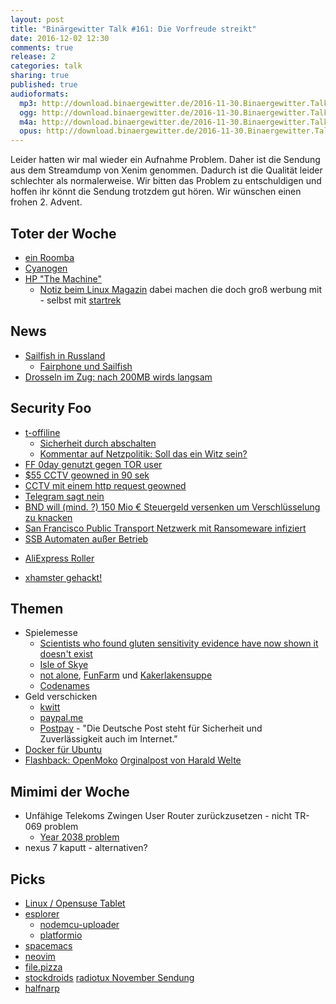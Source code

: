 ```yaml
---
layout: post
title: "Binärgewitter Talk #161: Die Vorfreude streikt"
date: 2016-12-02 12:30
comments: true
release: 2
categories: talk
sharing: true
published: true
audioformats:
  mp3: http://download.binaergewitter.de/2016-11-30.Binaergewitter.Talk.161.mp3
  ogg: http://download.binaergewitter.de/2016-11-30.Binaergewitter.Talk.161.ogg
  m4a: http://download.binaergewitter.de/2016-11-30.Binaergewitter.Talk.161.m4a
  opus: http://download.binaergewitter.de/2016-11-30.Binaergewitter.Talk.161.opus
---
```

Leider hatten wir mal wieder ein Aufnahme Problem. Daher ist die Sendung aus dem Streamdump von Xenim genommen. Dadurch ist die Qualität leider schlechter als normalerweise. Wir bitten das Problem zu entschuldigen und hoffen ihr könnt
die Sendung trotzdem gut hören. Wir wünschen einen frohen 2. Advent.

## Toter der Woche
- [ein Roomba](http://de.engadget.com/2016/11/24/zeitgeist-drama-nest-kamera-beobachtet-roomba-selbstmord/ )
- [Cyanogen](http://www.heise.de/newsticker/meldung/Android-Alternative-Cyanogen-vor-dem-Aus-weitere-Entlassungen-und-Standortschliessung-3507117.html )
- [HP "The Machine"](http://www.theregister.co.uk/2016/11/29/hp_labs_delivered_machine_proof_of_concept_prototype_but_machine_product_is_no_more )
  - [Notiz beim Linux Magazin]( http://www.linux-magazin.de/NEWS/Aus-der-Traum-HPE-beerdigt-The-Machine )
    dabei machen die doch groß werbung mit - selbst mit [startrek](https://www.youtube.com/watch?v=iBBZ4y_Xero&index=22&list=PLbzoR-pLrL6ovByiWK-8ALCkZoCQAK-i_ )

## News
* [Sailfish in Russland](http://www.pro-linux.de/news/1/24229/sailfish-os-wird-offizielles-mobiles-betriebssystem-in-russland.html )
    * [Fairphone und Sailfish]( https://forum.fairphone.com/t/will-sailfish-os-be-officially-supported-on-the-fp2/16839/51 )
* [Drosseln im Zug: nach 200MB wirds langsam]( https://www.heise.de/newsticker/meldung/Deutsche-Bahn-Kostenloses-ICE-WLAN-wird-nach-200-Megabyte-gedrosselt-3507405.html )


## Security Foo
- [t-offiline]( https://netzpolitik.org/2016/tr-069-die-telekom-und-das-was-wirklich-geschah/ )
  - [Sicherheit durch abschalten]( https://www.heise.de/newsticker/meldung/Grossstoerung-bei-der-Telekom-Was-wirklich-geschah-3520212.html?wt_mc=rss.ho.beitrag.atom )
  - [Kommentar auf Netzpolitik: Soll das ein Witz sein?]( https://netzpolitik.org/2016/kommentar-zum-telekom-router-angriff-soll-das-ein-witz-sein/ )
- [FF 0day genutzt gegen TOR user]( http://arstechnica.com/security/2016/11/firefox-0day-used-against-tor-users-almost-identical-to-one-fbi-used-in-2013/ )
- [$55 CCTV geowned in 90 sek]( https://www.hackread.com/mirai-botnet-hacks-surveillance-camera-in-98-secs/ )
- [CCTV mit einem http request geowned]( http://www.theregister.co.uk/2016/11/30/iot_cameras_compromised_by_long_url/ )
- [Telegram sagt nein]( https://www.heise.de/newsticker/meldung/Dschihad-per-Smartphone-Messenger-Dienst-Telegram-in-der-Kritik-3506323.html )
 - [BND will (mind. ?) 150 Mio € Steuergeld versenken um Verschlüsselung zu knacken]( https://www.heise.de/newsticker/meldung/BND-will-angeblich-mit-150-Millionen-Euro-Whatsapp-Co-knacken-3520634.html )
- [San Francisco Public Transport Netzwerk mit Ransomeware infiziert]( http://www.sfexaminer.com/hacked-appears-muni-stations-fare-payment-system-crashes/ )
- [SSB Automaten außer Betrieb](http://www.stuttgarter-zeitung.de/inhalt.nahverkehr-in-stuttgart-ssb-automaten-zeitweise-ausser-betrieb.894f62ed-f265-482b-aa75-0ba73b61dc34.html )
* [ AliExpress Roller ]( https://www.aliexpress.com/item/Electric-Two-wheel-Scooter-Endurance-Mileage-15-miles-Carbon-Fiber-Scooters-250W-24V-8-8-Ah/32750647763.html )
- [xhamster gehackt!]( https://www.heise.de/newsticker/meldung/Porno-Seite-xHamster-gehackt-Nutzer-Daten-zum-Verkauf-angeboten-3520162.html )


## Themen
- Spielemesse
    * [Scientists who found gluten sensitivity evidence have now shown it doesn't exist]( http://www.sciencealert.com/scientists-who-found-evidence-for-gluten-sensitivity-have-now-shown-it-doesn-t-exist )
    * [Isle of Skye]( https://www.amazon.de/Lookout-Games-22160078-Isle-Spiele/dp/B010G088IY/tag=trektrip )
    * [not alone]( https://www.spiele-offensive.de/Spiel/Not-Alone-dt-1018840.html ), [FunFarm]( http://amzn.to/2gPotWM ) und [Kakerlakensuppe]( http://amzn.to/2gPnHJo )
    * [Codenames]( https://www.amazon.de/Heidelberger-Spieleverlag-CZ066-Codenames/dp/B017WFKS16/tag=trektrip )
- Geld verschicken
    * [kwitt]( http://www.heise.de/newsticker/meldung/Kwitt-Mit-dem-Handy-bequem-Geld-anfordern-und-senden-3505772.html )
    * [paypal.me]( http://paypal.me/ingoebel )
    - [Postpay]( https://www.deutschepost.de/de/p/postpay/postpay/so-funktioniert-s.html ) - "Die Deutsche Post steht für Sicherheit und Zuverlässigkeit auch im Internet."
- [Docker für Ubuntu]( https://www.docker.com/docker-news-and-press/docker-and-canonical-partner-cs-docker-engine-millions-ubuntu-users )
- [Flashback: OpenMoko]( http://www.linux-magazin.de/NEWS/Rueckblick-auf-Open-Moko-Schoene-neue-Smartphone-Welt ) [Orginalpost von Harald Welte]( http://laforge.gnumonks.org/blog/20160920-openmoko_10years/ )

## Mimimi der Woche
- Unfähige Telekoms Zwingen User Router zurückzusetzen - nicht TR-069 problem
  * [Year 2038 problem]( https://en.wikipedia.org/wiki/Year_2038_problem )
- nexus 7 kaputt - alternativen?

## Picks
- [Linux / Opensuse Tablet](https://www.indiegogo.com/projects/first-true-linux-x86-and-x64-tablet/x/4366579#/ )
- [ esplorer ]( https://esp8266.ru/esplorer/ )
  - [ nodemcu-uploader ]( https://github.com/kmpm/nodemcu-uploader )
  - [ platformio ]( http://platformio.org/ )
- [spacemacs](http://spacemacs.org/ )
- [neovim](https://neovim.io/ )
- [file.pizza](https://file.pizza/ )
- [stockdroids](https://www.stockdroids.com/ )
[radiotux November Sendung](http://www.radiotux.de/index.php?/archives/8021-RadioTux-Sendung-November-2016.html)
- [halfnarp]( https://halfnarp.events.ccc.de/ )
